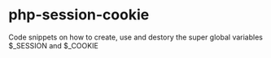 # php-session-cookie
Code snippets on how to create, use and destory the super global variables $_SESSION and $_COOKIE
